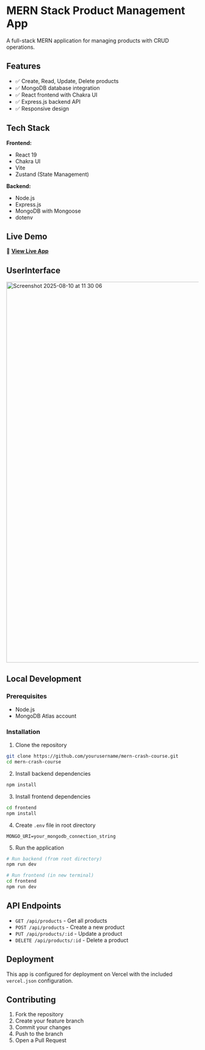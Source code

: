 # MERN Stack Product Management App

A full-stack MERN application for managing products with CRUD operations.

## Features

- ✅ Create, Read, Update, Delete products
- ✅ MongoDB database integration
- ✅ React frontend with Chakra UI
- ✅ Express.js backend API
- ✅ Responsive design

## Tech Stack

**Frontend:**
- React 19
- Chakra UI
- Vite
- Zustand (State Management)

**Backend:**
- Node.js
- Express.js
- MongoDB with Mongoose
- dotenv



## Live Demo

🚀 **[View Live App](https://product-app-mern-stack.onrender.com)**




## UserInterface

<img width="1511" height="997" alt="Screenshot 2025-08-10 at 11 30 06" src="https://github.com/user-attachments/assets/9fe17fce-fa39-4ae8-93dc-d9a522966ad9" />


## Local Development

### Prerequisites
- Node.js
- MongoDB Atlas account

### Installation

1. Clone the repository
```bash
git clone https://github.com/yourusername/mern-crash-course.git
cd mern-crash-course
```

2. Install backend dependencies
```bash
npm install
```

3. Install frontend dependencies
```bash
cd frontend
npm install
```

4. Create `.env` file in root directory
```env
MONGO_URI=your_mongodb_connection_string
```

5. Run the application
```bash
# Run backend (from root directory)
npm run dev

# Run frontend (in new terminal)
cd frontend
npm run dev
```

## API Endpoints

- `GET /api/products` - Get all products
- `POST /api/products` - Create a new product
- `PUT /api/products/:id` - Update a product
- `DELETE /api/products/:id` - Delete a product

## Deployment

This app is configured for deployment on Vercel with the included `vercel.json` configuration.

## Contributing

1. Fork the repository
2. Create your feature branch
3. Commit your changes
4. Push to the branch
5. Open a Pull Request
